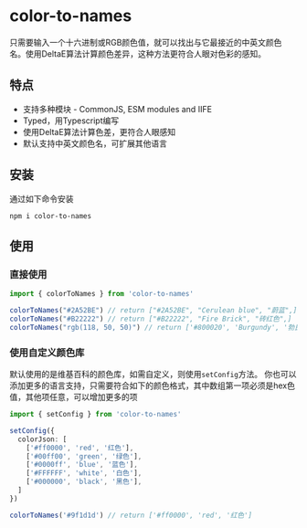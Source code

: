# color-to-names

只需要输入一个十六进制或RGB颜色值，就可以找出与它最接近的中英文颜色名。使用DeltaE算法计算颜色差异，这种方法更符合人眼对色彩的感知。

## 特点

- 支持多种模块 - CommonJS, ESM modules and IIFE
- Typed，用Typescript编写
- 使用DeltaE算法计算色差，更符合人眼感知
- 默认支持中英文颜色名，可扩展其他语言

## 安装

通过如下命令安装

```shell
npm i color-to-names
```

## 使用

### 直接使用

```ts
import { colorToNames } from 'color-to-names'

colorToNames("#2A52BE") // return ["#2A52BE", "Cerulean blue", "蔚蓝",]
colorToNames("#B22222") // return ["#B22222", "Fire Brick", "砖红色",]
colorToNames("rgb(118, 50, 50)") // return ['#800020', 'Burgundy', '勃艮第酒红']
```

### 使用自定义颜色库

默认使用的是维基百科的颜色库，如需自定义，则使用`setConfig`方法。
你也可以添加更多的语言支持，只需要符合如下的颜色格式，其中数组第一项必须是hex色值，其他项任意，可以增加更多的项

```ts
import { setConfig } from 'color-to-names'

setConfig({
  colorJson: [
    ['#ff0000', 'red', '红色'],
    ['#00ff00', 'green', '绿色'],
    ['#0000ff', 'blue', '蓝色'],
    ['#FFFFFF', 'white', '白色'],
    ['#000000', 'black', '黑色'],
  ]
})

colorToNames('#9f1d1d') // return ['#ff0000', 'red', '红色']
```
